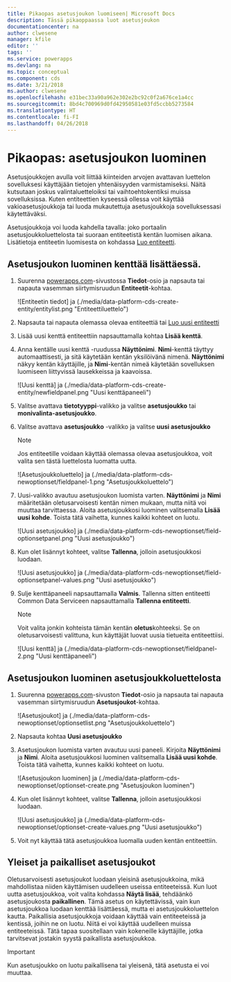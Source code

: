 ```yaml
---
title: Pikaopas asetusjoukon luomiseen| Microsoft Docs
description: Tässä pikaoppaassa luot asetusjoukon
documentationcenter: na
author: clwesene
manager: kfile
editor: ''
tags: ''
ms.service: powerapps
ms.devlang: na
ms.topic: conceptual
ms.component: cds
ms.date: 3/21/2018
ms.author: clwesene
ms.openlocfilehash: e31bec33a90a962e302e2bc92c0f2a676ce1a4cc
ms.sourcegitcommit: 8bd4c700969d0fd42950581e03fd5ccbb5273584
ms.translationtype: HT
ms.contentlocale: fi-FI
ms.lasthandoff: 04/26/2018
---
```

# <a name="quickstart-create-an-option-set"></a>Pikaopas: asetusjoukon luominen

Asetusjoukkojen avulla voit liittää kiinteiden arvojen avattavan luettelon sovelluksesi käyttäjään tietojen yhtenäisyyden varmistamiseksi. Näitä kutsutaan joskus valintaluetteloiksi tai vaihtoehtokentiksi muissa sovelluksissa. Kuten entiteettien kyseessä ollessa voit käyttää vakioasetusjoukkoja tai luoda mukautettuja asetusjoukkoja sovelluksessasi käytettäväksi.

Asetusjoukkoja voi luoda kahdella tavalla: joko portaalin asetusjoukkoluettelosta tai suoraan entiteetistä kentän luomisen aikana. Lisätietoja entiteetin luomisesta on kohdassa [Luo entiteetti](data-platform-create-entity.md).

## <a name="creating-an-option-set-while-adding-a-field"></a>Asetusjoukon luominen kenttää lisättäessä.

1. Suurenna [powerapps.com](https://web.powerapps.com)-sivustossa **Tiedot**-osio ja napsauta tai napauta vasemman siirtymisruudun **Entiteetit**-kohtaa.

    ![Entiteetin tiedot] ja (./media/data-platform-cds-create-entity/entitylist.png "Entiteettiluettelo")

2. Napsauta tai napauta olemassa olevaa entiteettiä tai [Luo uusi entiteetti](data-platform-create-entity.md)

3. Lisää uusi kenttä entiteettiin napsauttamalla kohtaa **Lisää kenttä**.

4. Anna kentälle uusi kenttä -ruudussa **Näyttönimi**. **Nimi**-kenttä täyttyy automaattisesti, ja sitä käytetään kentän yksilöivänä nimenä. **Näyttönimi** näkyy kentän käyttäjille, ja **Nimi**-kentän nimeä käytetään sovelluksen luomiseen liittyvissä lausekkeissa ja kaavoissa.

    ![Uusi kenttä] ja (./media/data-platform-cds-create-entity/newfieldpanel.png "Uusi kenttäpaneeli")

5. Valitse avattava **tietotyyppi**-valikko ja valitse **asetusjoukko** tai **monivalinta-asetusjoukko**.

6. Valitse avattava **asetusjoukko** -valikko ja valitse **uusi asetusjoukko**

    > [!NOTE]
    > Jos entiteetille voidaan käyttää olemassa olevaa asetusjoukkoa, voit valita sen tästä luettelosta luomatta uutta.

    ![Asetusjoukkoluettelo] ja (./media/data-platform-cds-newoptionset/fieldpanel-1.png "Asetusjoukkoluettelo")

7. Uusi-valikko avautuu asetusjoukon luomista varten. **Näyttönimi** ja **Nimi** määritetään oletusarvoisesti kentän nimen mukaan, mutta niitä voi muuttaa tarvittaessa. Aloita asetusjoukkosi luominen valitsemalla **Lisää uusi kohde**. Toista tätä vaihetta, kunnes kaikki kohteet on luotu.

    ![Uusi asetusjoukko] ja (./media/data-platform-cds-newoptionset/field-optionsetpanel.png "Uusi asetusjoukko")

8. Kun olet lisännyt kohteet, valitse **Tallenna**, jolloin asetusjoukkosi luodaan.

    ![Uusi asetusjoukko] ja (./media/data-platform-cds-newoptionset/field-optionsetpanel-values.png "Uusi asetusjoukko")

9. Sulje kenttäpaneeli napsauttamalla **Valmis**. Tallenna sitten entiteetti Common Data Serviceen napsauttamalla **Tallenna entiteetti**.

    > [!NOTE]
    > Voit valita jonkin kohteista tämän kentän **oletus**kohteeksi. Se on oletusarvoisesti valittuna, kun käyttäjät luovat uusia tietueita entiteettiisi.

    ![Uusi kenttä] ja (./media/data-platform-cds-newoptionset/fieldpanel-2.png "Uusi kenttäpaneeli")

## <a name="creating-an-option-set-from-the-option-set-list"></a>Asetusjoukon luominen asetusjoukkoluettelosta

1. Suurenna [powerapps.com](https://web.powerapps.com)-sivuston **Tiedot**-osio ja napsauta tai napauta vasemman siirtymisruudun **Asetusjoukot**-kohtaa.

    ![Asetusjoukot] ja (./media/data-platform-cds-newoptionset/optionsetlist.png "Asetusjoukkoluettelo")

2. Napsauta kohtaa **Uusi asetusjoukko**

3. Asetusjoukon luomista varten avautuu uusi paneeli. Kirjoita **Näyttönimi** ja **Nimi**. Aloita asetusjoukkosi luominen valitsemalla **Lisää uusi kohde**. Toista tätä vaihetta, kunnes kaikki kohteet on luotu.

    ![Asetusjoukon luominen] ja (./media/data-platform-cds-newoptionset/optionset-create.png "Asetusjoukon luominen")

4. Kun olet lisännyt kohteet, valitse **Tallenna**, jolloin asetusjoukkosi luodaan.

    ![Uusi asetusjoukko] ja (./media/data-platform-cds-newoptionset/optionset-create-values.png "Uusi asetusjoukko")

5. Voit nyt käyttää tätä asetusjoukkoa luomalla uuden kentän entiteettiin.

## <a name="global-and-local-option-sets"></a>Yleiset ja paikalliset asetusjoukot

Oletusarvoisesti asetusjoukot luodaan yleisinä asetusjoukkoina, mikä mahdollistaa niiden käyttämisen uudelleen useissa entiteeteissä. Kun luot uutta asetusjoukkoa, voit valita kohdassa **Näytä lisää**, tehdäänkö asetusjoukosta **paikallinen**. Tämä asetus on käytettävissä, vain kun asetusjoukkoa luodaan kenttää lisättäessä, mutta ei asetusjoukkoluettelon kautta. Paikallisia asetusjoukkoja voidaan käyttää vain entiteeteissä ja kentissä, joihin ne on luotu. Niitä ei voi käyttää uudelleen muissa entiteeteissä. Tätä tapaa suositellaan vain kokeneille käyttäjille, jotka tarvitsevat jostakin syystä paikallista asetusjoukkoa.

> [!IMPORTANT]
> Kun asetusjoukko on luotu paikallisena tai yleisenä, tätä asetusta ei voi muuttaa.